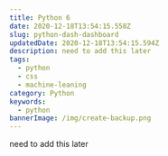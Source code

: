```yaml
---
title: Python 6
date: 2020-12-18T13:54:15.558Z
slug: python-dash-dashboard
updatedDate: 2020-12-18T13:54:15.594Z
description: need to add this later
tags:
  - python
  - css
  - machine-leaning
category: Python
keywords:
  - python
bannerImage: /img/create-backup.png
---
```

need to add this later